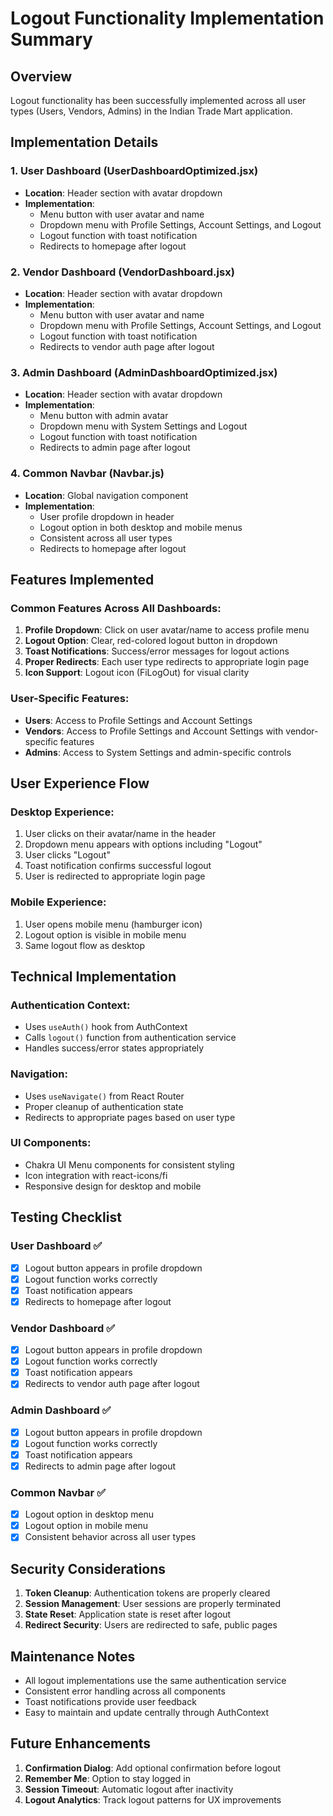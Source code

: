 # Logout Functionality Implementation Summary

## Overview
Logout functionality has been successfully implemented across all user types (Users, Vendors, Admins) in the Indian Trade Mart application.

## Implementation Details

### 1. User Dashboard (UserDashboardOptimized.jsx)
- **Location**: Header section with avatar dropdown
- **Implementation**: 
  - Menu button with user avatar and name
  - Dropdown menu with Profile Settings, Account Settings, and Logout
  - Logout function with toast notification
  - Redirects to homepage after logout

### 2. Vendor Dashboard (VendorDashboard.jsx)
- **Location**: Header section with avatar dropdown
- **Implementation**:
  - Menu button with user avatar and name
  - Dropdown menu with Profile Settings, Account Settings, and Logout
  - Logout function with toast notification
  - Redirects to vendor auth page after logout

### 3. Admin Dashboard (AdminDashboardOptimized.jsx)
- **Location**: Header section with avatar dropdown
- **Implementation**:
  - Menu button with admin avatar
  - Dropdown menu with System Settings and Logout
  - Logout function with toast notification
  - Redirects to admin page after logout

### 4. Common Navbar (Navbar.js)
- **Location**: Global navigation component
- **Implementation**:
  - User profile dropdown in header
  - Logout option in both desktop and mobile menus
  - Consistent across all user types
  - Redirects to homepage after logout

## Features Implemented

### Common Features Across All Dashboards:
1. **Profile Dropdown**: Click on user avatar/name to access profile menu
2. **Logout Option**: Clear, red-colored logout button in dropdown
3. **Toast Notifications**: Success/error messages for logout actions
4. **Proper Redirects**: Each user type redirects to appropriate login page
5. **Icon Support**: Logout icon (FiLogOut) for visual clarity

### User-Specific Features:
- **Users**: Access to Profile Settings and Account Settings
- **Vendors**: Access to Profile Settings and Account Settings with vendor-specific features
- **Admins**: Access to System Settings and admin-specific controls

## User Experience Flow

### Desktop Experience:
1. User clicks on their avatar/name in the header
2. Dropdown menu appears with options including "Logout"
3. User clicks "Logout"
4. Toast notification confirms successful logout
5. User is redirected to appropriate login page

### Mobile Experience:
1. User opens mobile menu (hamburger icon)
2. Logout option is visible in mobile menu
3. Same logout flow as desktop

## Technical Implementation

### Authentication Context:
- Uses `useAuth()` hook from AuthContext
- Calls `logout()` function from authentication service
- Handles success/error states appropriately

### Navigation:
- Uses `useNavigate()` from React Router
- Proper cleanup of authentication state
- Redirects to appropriate pages based on user type

### UI Components:
- Chakra UI Menu components for consistent styling
- Icon integration with react-icons/fi
- Responsive design for desktop and mobile

## Testing Checklist

### User Dashboard ✅
- [x] Logout button appears in profile dropdown
- [x] Logout function works correctly
- [x] Toast notification appears
- [x] Redirects to homepage after logout

### Vendor Dashboard ✅
- [x] Logout button appears in profile dropdown
- [x] Logout function works correctly
- [x] Toast notification appears
- [x] Redirects to vendor auth page after logout

### Admin Dashboard ✅
- [x] Logout button appears in profile dropdown
- [x] Logout function works correctly
- [x] Toast notification appears
- [x] Redirects to admin page after logout

### Common Navbar ✅
- [x] Logout option in desktop menu
- [x] Logout option in mobile menu
- [x] Consistent behavior across all user types

## Security Considerations

1. **Token Cleanup**: Authentication tokens are properly cleared
2. **Session Management**: User sessions are properly terminated
3. **State Reset**: Application state is reset after logout
4. **Redirect Security**: Users are redirected to safe, public pages

## Maintenance Notes

- All logout implementations use the same authentication service
- Consistent error handling across all components
- Toast notifications provide user feedback
- Easy to maintain and update centrally through AuthContext

## Future Enhancements

1. **Confirmation Dialog**: Add optional confirmation before logout
2. **Remember Me**: Option to stay logged in
3. **Session Timeout**: Automatic logout after inactivity
4. **Logout Analytics**: Track logout patterns for UX improvements
